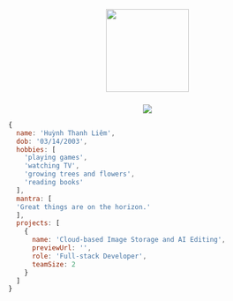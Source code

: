 <div align="center">
  <img height="150" src="https://avatars.githubusercontent.com/u/95570833?v=4"  />
</div>

###

###

<!-- VISITOR -->
<div align="center">
  <img src="https://visitor-badge.laobi.icu/badge?page_id=limbanga.limbanga"  />
</div>

```js
{
  name: 'Huỳnh Thanh Liêm',
  dob: '03/14/2003',
  hobbies: [
    'playing games',
    'watching TV',
    'growing trees and flowers',
    'reading books'
  ],
  mantra: [
  'Great things are on the horizon.'
  ],
  projects: [
    {
      name: 'Cloud-based Image Storage and AI Editing',
      previewUrl: '',
      role: 'Full-stack Developer',
      teamSize: 2
    }
  ]
}
```
